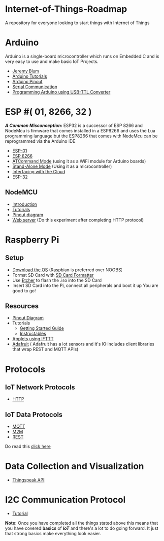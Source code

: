 # Internet-of-Things-Roadmap
A repository for everyone looking to start things with Internet of Things

# Arduino

Arduino is a single-board microcontroller which runs on Embedded C and is very easy to use and make basic IoT Projects.

* [Jeremy Blum](https://www.youtube.com/watch?v=fCxzA9_kg6s&list=PLA567CE235D39FA84)
* [Arduino Tutorials](https://www.arduino.cc/en/Tutorial/HomePage)
* [Arduino Pinout](https://forum.arduino.lk/uploads/monthly_2017_11/uno.thumb.png.830f6c13e359565c0ba7378589465283.png)
* [Serial Communication](https://www.arduino.cc/en/tutorial/SoftwareSerialExample)
* [Programming Arduino using USB-TTL Converter](https://www.youtube.com/watch?v=JYPHBnDzM2E)


# ESP #( 01, 8266, 32 )

***A Common Misconception:*** ESP32 is a successor of ESP
8266 and NodeMcu is firmware that comes installed in a
ESP8266 and uses the Lua programming language but the
ESP8266 that comes with NodeMcu can be reprogrammed via
the Arduino IDE

- [ESP-01](https://www.theengineeringprojects.com/2019/05/introduction-to-esp-01.html)
- [ESP 8266](https://www.theengineeringprojects.com/2018/08/introduction-to-esp8266.html)
- [ATCommand Mode](https://www.youtube.com/watch?v=N5MoXarCF_4) (using it as a WiFi module for Arduino boards)  
- [Stand-Alone Mode](https://create.arduino.cc/projecthub/silicioslab/esp8266-standalone-8c5a87) (Using it as a  microcontroller)
- [Interfacing with the Cloud](https://create.arduino.cc/projecthub/AskSensors/how-to-connect-arduino-to-the-iot-cloud-using-esp8266-wifi-20a82f)
- [ESP-32](https://randomnerdtutorials.com/getting-started-with-esp32/)

## NodeMCU

- [Introduction](https://www.electronicwings.com/nodemcu/introduction-to-nodemcu)
- [Tutorials](https://www.instructables.com/id/Programming-ESP8266-ESP-12E-NodeMCU-Using-Arduino-/)
- [Pinout diagram](https://lastminuteengineers.com/esp8266-nodemcu-arduino-tutorial/)
- [Web server](https://randomnerdtutorials.com/esp8266-web-server/) (Do this experiment after completing HTTP protocol)


# Raspberry Pi

## Setup
  - [Download the OS](https://www.raspberrypi.org/downloads/)
    (Raspbian is preferred over NOOBS)
  - Format SD Card with [SD Card Formatter](https://www.sdcard.org/downloads/formatter_4/index.html)
  - Use [Etcher](https://etcher.io) to flash the .iso into the SD Card
  - Insert SD Card into the Pi, connect all peripherals and boot it up
      You are good to go!

## Resources
- [Pinout Diagram](https://www.element14.com/community/servlet/JiveServlet/previewBody/73950-102-12-339300/pi3_gpio.png)
- Tutorials
  - [Getting Started Guide](https://projects.raspberrypi.org/en/)
  - [Instructables](https://www.instructables.com/)
- [Applets using IFTTT](https://ifttt.com)
- [Adafruit](https://www.adafruit.com/) ( Adafruit has a lot sensors and it's IO includes client libraries that wrap REST and MQTT APIs)

# Protocols

## IoT Network Protocols
- [HTTP](https://www.packtpub.com/mapt/book/application_development/9781783553532/2)

## IoT Data Protocols
- [MQTT](https://www.survivingwithandroid.com/mqtt-protocol-tutorial/)
- [M2M](https://en.wikipedia.org/wiki/Machine_to_machine)
- [REST](https://www.codecademy.com/articles/what-is-rest)

Do read this [click here](https://www.survivingwithandroid.com/2016/08/iot-protocols-list.html) 

# Data Collection and Visualization

- [Thingspeak API](https://thingspeak.com)

# I2C Communication Protocol

- [Tutorial](http://www.circuitbasics.com/basics-of-the-i2c-communication-protocol/)

**Note:** Once you have completed all the things stated above this means that you have covered **basics** of ***IoT*** and there's a lot to do going forward. It just that strong basics make everything look easier. 

